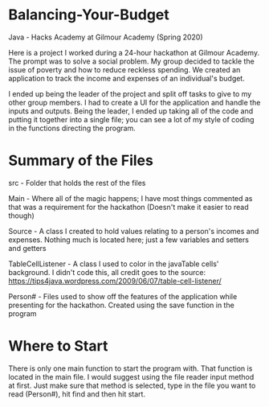 # Balancing-Your-Budget
Java - Hacks Academy at Gilmour Academy (Spring 2020)

Here is a project I worked during a 24-hour hackathon at Gilmour Academy. The prompt was to solve a social problem. My group decided to tackle the issue of poverty and how to reduce reckless spending. We created an application to track the income and expenses of an individual's budget. 

I ended up being the leader of the project and split off tasks to give to my other group members. I had to create a UI for the application and handle the inputs and outputs. Being the leader, I ended up taking all of the code and putting it together into a single file; you can see a lot of my style of coding in the functions directing the program.

# Summary of the Files

src - Folder that holds the rest of the files

Main - Where all of the magic happens; I have most things commented as that was a requirement for the hackathon (Doesn't make it easier to read though)

Source - A class I created to hold values relating to a person's incomes and expenses. Nothing much is located here; just a few variables and setters and getters

TableCellListener - A class I used to color in the javaTable cells' background. I didn't code this, all credit goes to the source: https://tips4java.wordpress.com/2009/06/07/table-cell-listener/

Person# - Files used to show off the features of the application while presenting for the hackathon. Created using the save function in the program

# Where to Start

There is only one main function to start the program with. That function is located in the main file. I would suggest using the file reader input method at first. Just make sure that method is selected, type in the file you want to read (Person#), hit find and then hit start. 
